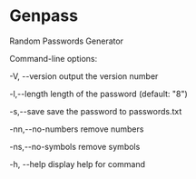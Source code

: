 # Genpass
Random Passwords Generator

Command-line options: 

  -V, --version         output the version number
 
  -l,--length <number>  length of the password (default: "8")
 
  -s,--save             save the password to passwords.txt
 
  -nn,--no-numbers      remove numbers
 
  -ns,--no-symbols      remove symbols
 
  -h, --help            display help for command
 
